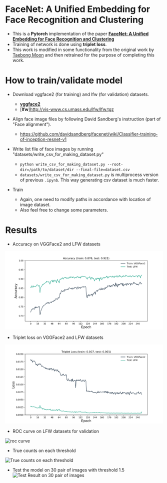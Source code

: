 # FaceNet: A Unified Embedding for Face Recognition and Clustering
- This is a **Pytorch** implementation of the paper [**FaceNet: A Unified Embedding for Face Recognition and Clustering**](https://arxiv.org/abs/1503.03832)
- Training of network is done using **triplet loss**.
- This work is modified in some functionality from the original work by [Taebong Moon](https://github.com/tbmoon/facenet) and then retrained for the purpose of completing this work. 

# How to train/validate model
- Download vggface2 (for training) and lfw (for validation) datasets.
  - [**vggface2**](https://www.robots.ox.ac.uk/%7Evgg/data/vgg_face2/)
  - [**lfw**]http://vis-www.cs.umass.edu/lfw/lfw.tgz

- Align face image files by following David Sandberg's instruction (part of "Face alignment").
  - https://github.com/davidsandberg/facenet/wiki/Classifier-training-of-inception-resnet-v1

- Write list file of face images by running "datasets/write_csv_for_making_dataset.py"
  - `python write_csv_for_making_dataset.py --root-dir=/path/to/dataset/dir --final-file=dataset.csv`
  - `datasets/write_csv_for_making_dataset.py` is multiprocess version of previous `.ipynb`. This way generating csv dataset is much faster.
  
- Train
  - Again, one need to modify paths in accordance with location of image dataset.
  - Also feel free to change some parameters.
  
  
# Results

- Accuracy on VGGFace2 and LFW datasets

![accuracy](./log/tmp/accuracy.jpg)

- Triplet loss on VGGFace2 and LFW datasets

![loss](./log/tmp/loss.jpg)

- ROC curve on LFW datasets for validation

![roc curve](./log/tmp/roc.png)

- True counts on each threshold

![True counts on each threshold](./log/tmp/threshold.png)

- Test the model on 30 pair of images with threshold 1.5
![Test Result on 30 pair of images](./log/tmp/test-result.png)

